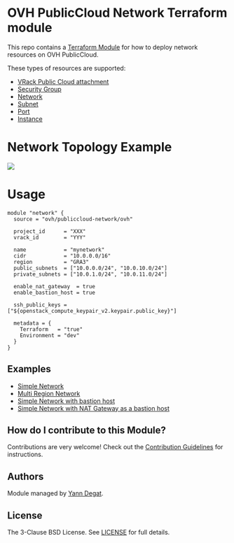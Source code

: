 # OVH PublicCloud Network Terraform module

This repo contains a [Terraform Module](https://www.terraform.io/docs/modules/index.html "Terraform Module") for how to deploy network resources on OVH PublicCloud.

These types of resources are supported:

* [VRack Public Cloud attachment](https://www.terraform.io/docs/providers/ovh/r/vrack_publiccloud_attachment.html)
* [Security Group](https://www.terraform.io/docs/providers/openstack/r/networking_secgroup_v2.html)
* [Network](https://www.terraform.io/docs/providers/openstack/r/networking_network_v2.html)
* [Subnet](https://www.terraform.io/docs/providers/openstack/r/networking_subnet_v2.html)
* [Port](https://www.terraform.io/docs/providers/openstack/r/networking_port_v2.html)
* [Instance](https://www.terraform.io/docs/providers/openstack/r/compute_instance_v2.html)

# Network Topology Example

![](https://github.com/ovh/terraform-ovh-publiccloud-network/blob/master/network_topology_example.png?raw=true)

# Usage

```hcl
module "network" {
  source = "ovh/publiccloud-network/ovh"

  project_id      = "XXX"
  vrack_id        = "YYY"

  name            = "mynetwork"
  cidr            = "10.0.0.0/16"
  region          = "GRA3"
  public_subnets  = ["10.0.0.0/24", "10.0.10.0/24"]
  private_subnets = ["10.0.1.0/24", "10.0.11.0/24"]

  enable_nat_gateway  = true
  enable_bastion_host = true

  ssh_public_keys = ["${openstack_compute_keypair_v2.keypair.public_key}"]

  metadata = {
    Terraform   = "true"
    Environment = "dev"
  }
}
```

## Examples

* [Simple Network](https://github.com/ovh/terraform-ovh-publiccloud-network/tree/master/examples/simple/README.md)
* [Multi Region Network](https://github.com/ovh/terraform-ovh-publiccloud-network/tree/master/examples/multiregion/README.md)
* [Simple Network with bastion host](https://github.com/ovh/terraform-ovh-publiccloud-network/tree/master/examples/bastion/README.md)
* [Simple Network with NAT Gateway as a bastion host](https://github.com/ovh/terraform-ovh-publiccloud-network/tree/master/examples/natbastion/README.md)

## How do I contribute to this Module?

Contributions are very welcome! Check out the [Contribution Guidelines](https://github.com/ovh/terraform-ovh-publiccloud-network/tree/master/CONTRIBUTING.md) for instructions.

## Authors

Module managed by [Yann Degat](https://github.com/yanndegat).

## License

The 3-Clause BSD License. See [LICENSE](https://github.com/ovh/terraform-ovh-publiccloud-network/tree/master/LICENSE) for full details.
